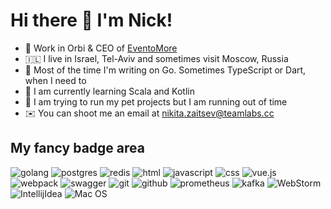 # Hi there 👋 I'm Nick!


- 🔭 Work in Orbi & CEO of [EventoMore](https://eventomore.ru/)
- 🇮🇱 I live in Israel, Tel-Aviv and sometimes visit Moscow, Russia
- 🤖  Most of the time I'm writing on Go. Sometimes TypeScript or Dart, when I need to
- 🌱 I am currently learning Scala and Kotlin
- 🚀 I am trying to run my pet projects but I am running out of time
- ✉️ You can shoot me an email at nikita.zaitsev@teamlabs.cc

## My fancy badge area
![golang](https://img.shields.io/badge/go-%2300ADD8.svg?&style=for-the-badge&logo=go&logoColor=white) ![postgres](https://img.shields.io/badge/postgres-%23316192.svg?&style=for-the-badge&logo=postgresql&logoColor=white) ![redis](https://img.shields.io/badge/redis%20-%23CC0000.svg?&style=for-the-badge&logo=redis&logoColor=white) ![html](https://img.shields.io/badge/html%20-%23E34F26.svg?&style=for-the-badge&logo=html5&logoColor=white) ![javascript](https://img.shields.io/badge/javascript%20-%23323330.svg?&style=for-the-badge&logo=javascript&logoColor=%23F7DF1E) ![css](https://img.shields.io/badge/css%20-%231572B6.svg?&style=for-the-badge&logo=css3&logoColor=white) ![vue.js](https://img.shields.io/badge/vuejs%20-%2335495e.svg?&style=for-the-badge&logo=vue.js&logoColor=%234FC08D) ![webpack](https://img.shields.io/badge/webpack%20-%238DD6F9.svg?&style=for-the-badge&logo=webpack&logoColor=black) ![swagger](https://img.shields.io/badge/swagger-%2385EA2D.svg?&style=for-the-badge&logo=swagger&logoColor=black) ![git](https://img.shields.io/badge/git%20-%23F05033.svg?&style=for-the-badge&logo=git&logoColor=white) ![github](https://img.shields.io/badge/github%20actions%20-%232671E5.svg?&style=for-the-badge&logo=github%20actions&logoColor=white) ![prometheus](https://img.shields.io/badge/prometheus%20-%23E6522C.svg?&style=for-the-badge&logo=prometheus&logoColor=white) ![kafka](https://img.shields.io/badge/kafka%20-%23000000.svg?&style=for-the-badge&logo=apache%20kafka&logoColor=white) ![WebStorm](https://img.shields.io/badge/webstorm%20-%23000000.svg?&style=for-the-badge&logo=webstorm&logoColor=white) ![IntellijIdea](https://img.shields.io/badge/intellij%20idea%20-%23000000.svg?&style=for-the-badge&logo=intellij%20idea&logoColor=white) ![Mac OS](https://img.shields.io/badge/MacOS%20-%23000000.svg?&style=for-the-badge&logo=apple&logoColor=white)

